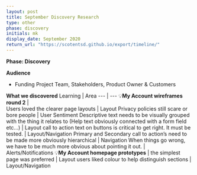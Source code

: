 ```yaml
---
layout: post
title: September Discovery Research
type: other
phase: discovery
initials: mk
display_date: September 2020
return_url: "https://scotentsd.github.io/export/timeline/"
---
```


**Phase: Discovery**

**Audience**
- Funding Project Team, Stakeholders, Product Owner & Customers

**What we discovered**
Learning | Area
--- | ---
💡**My Account wireframes round 2** |   	
Users loved the clearer page layouts	| Layout
Privacy policies still scare or bore people	| User Sentiment
Descriptive text needs to be visually grouped with the thing it relates to (Help text obviously connected with a form field etc…)	| Layout
call to action text on buttons is critical to get right. It must be tested. 	| Layout/Navigation
Primary and Secondary call to action’s need to be made more obviously hierarchical	| Navigation
When things go wrong, we have to be much more obvious about pointing it out. 	| Alerts/Notifications
💡**My Account homepage prototypes**  	|
the simplest page was preferred	| Layout
users liked colour to help distinguish sections	| Layout/Navigation


<!--more-->
